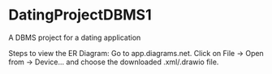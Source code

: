# DatingProjectDBMS1
A DBMS project for a dating application

Steps to view the ER Diagram:
Go to app.diagrams.net.
Click on File -> Open from -> Device... and choose the downloaded .xml/.drawio file.
